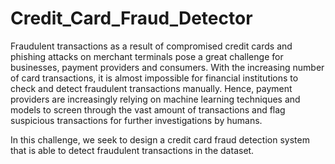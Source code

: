 # Credit_Card_Fraud_Detector
Fraudulent transactions as a result of compromised credit cards and phishing attacks on merchant terminals pose a great challenge for businesses, payment providers and consumers. With the increasing number of card transactions, it is almost impossible for financial institutions to check and detect fraudulent transactions manually. Hence, payment providers are increasingly relying on machine learning techniques and models to screen through the vast amount of transactions and flag suspicious transactions for further investigations by humans.

In this challenge, we seek to design a credit card fraud detection system that is able to detect fraudulent transactions in the dataset.
